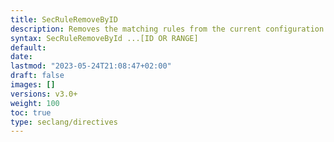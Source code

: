 ```yaml
---
title: SecRuleRemoveByID
description: Removes the matching rules from the current configuration context.
syntax: SecRuleRemoveById ...[ID OR RANGE]
default: 
date: 
lastmod: "2023-05-24T21:08:47+02:00"
draft: false
images: []
versions: v3.0+
weight: 100
toc: true
type: seclang/directives
---
```

[//]: <> (This file is generated by tools/directivesgen. DO NOT EDIT.)

